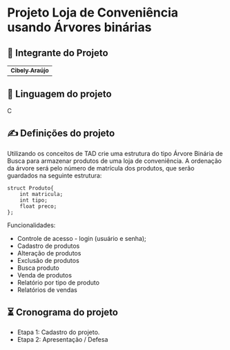 # Projeto Loja de Conveniência usando Árvores binárias

## 🤝 Integrante do Projeto
  <table>
  <tr>
    <td align="center">
      <a href="https://github.com/belyaraujo">
        <sub>
          <b>Cibely Araújo</b>
        </sub>
      </a>
    </td>
</table>

## 📝 Linguagem do projeto
 C
 
## ✍ Definições do projeto
Utilizando os conceitos de TAD crie uma estrutura do tipo Árvore Binária de Busca para armazenar produtos de uma loja de conveniência. A ordenação da árvore será pelo número de matrícula dos produtos, que serão guardados na seguinte estrutura:

```
struct Produto{
    int matricula;
    int tipo; 
    float preco;
}; 
```

Funcionalidades:

* Controle de acesso - login (usuário e senha);
* Cadastro de produtos
* Alteração de produtos
* Exclusão de produtos
* Busca produto
* Venda de produtos
* Relatório por tipo de produto
* Relatórios de vendas
 
 ## ⏳ Cronograma do projeto 
* Etapa 1: Cadastro do projeto.
* Etapa 2: Apresentação / Defesa
